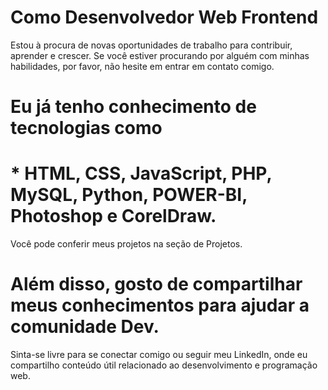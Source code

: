 
# Como Desenvolvedor Web Frontend
 Estou à procura de novas oportunidades de trabalho para contribuir, 
 aprender e crescer. 
 Se você estiver procurando por alguém com minhas habilidades, 
 por favor, não hesite em entrar em contato comigo.
               
# Eu já tenho conhecimento de tecnologias como
 # * HTML, CSS, JavaScript, PHP, MySQL, Python, POWER-BI, Photoshop e CorelDraw.

 Você pode conferir meus projetos na seção de Projetos. 

# Além disso, gosto de compartilhar meus conhecimentos para ajudar a comunidade Dev.
 Sinta-se livre para se conectar comigo ou seguir meu LinkedIn, 
 onde eu compartilho conteúdo útil relacionado ao desenvolvimento e programação web.
